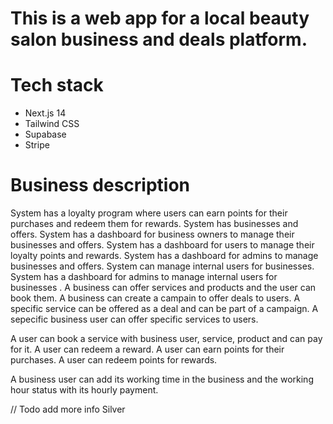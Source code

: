 # This is a web app for a local beauty salon business and deals platform.

# Tech stack
- Next.js 14
- Tailwind CSS
- Supabase
- Stripe

# Business description
System has a loyalty program where users can earn points for their purchases and redeem them for rewards.
System has businesses and offers.
System has a dashboard for business owners to manage their businesses and offers.
System has a dashboard for users to manage their loyalty points and rewards.
System has a dashboard for admins to manage businesses and offers.
System can manage internal users for businesses. 
System has a dashboard for admins to manage internal users for businesses .
A business can offer services and products and the user can book them.
A business can create a campain to offer deals to users.
A specific service can be offered as a deal and can be part of a campaign.
A sepecific business user can offer specific services to users.

A user can book a service with business user, service, product and can pay for it.
A user can redeem a reward.
A user can earn points for their purchases.
A user can redeem points for rewards.

A business user can add its working time in the business and the working hour status with its hourly payment.

// Todo add more info Silver


